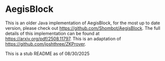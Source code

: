 # AegisBlock

This is an older Java implementation of AegisBlock, for the most up to date version, please check out https://github.com/Shombot/AegisBlock. The full details of this implementation can be found at https://arxiv.org/pdf/2508.11797. This is an adaptation of https://github.com/joshthree/ZKProver.

This is a stub README as of 08/30/2025
